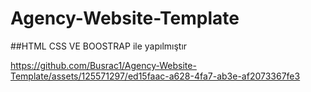 # Agency-Website-Template
##HTML CSS VE BOOSTRAP ile yapılmıştır



https://github.com/Busrac1/Agency-Website-Template/assets/125571297/ed15faac-a628-4fa7-ab3e-af2073367fe3
